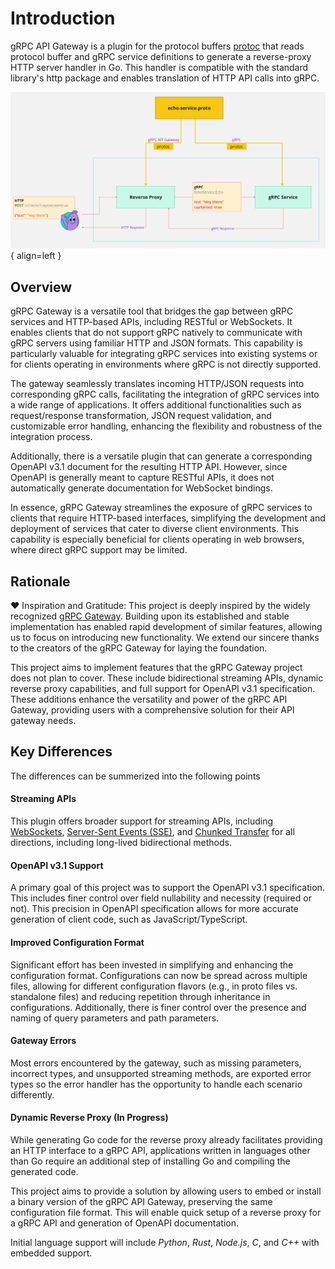 # Introduction

gRPC API Gateway is a plugin for the protocol buffers [protoc](https://github.com/protocolbuffers/protobuf)
that reads protocol buffer and gRPC service definitions to generate a reverse-proxy HTTP server handler in Go.
This handler is compatible with the standard library's http package and enables translation of HTTP API calls into gRPC.

![Overview](assets/overview.jpg){ align=left }

## Overview

gRPC Gateway is a versatile tool that bridges the gap between gRPC services and HTTP-based APIs, including RESTful or WebSockets. It enables clients that do not support gRPC natively to communicate with gRPC servers using familiar HTTP and JSON formats. This capability is particularly valuable for integrating gRPC services into existing systems or for clients operating in environments where gRPC is not directly supported.

The gateway seamlessly translates incoming HTTP/JSON requests into corresponding gRPC calls, facilitating the integration of gRPC services into a wide range of applications. It offers additional functionalities such as request/response transformation, JSON request validation, and customizable error handling, enhancing the flexibility and robustness of the integration process.

Additionally, there is a versatile plugin that can generate a corresponding OpenAPI v3.1 document for the resulting HTTP API. However, since OpenAPI is generally meant to capture RESTful APIs, it does not automatically generate documentation for WebSocket bindings.

In essence, gRPC Gateway streamlines the exposure of gRPC services to clients that require HTTP-based interfaces, simplifying the development and deployment of services that cater to diverse client environments. This capability is especially beneficial for clients operating in web browsers, where direct gRPC support may be limited.

## Rationale

:heart: Inspiration and Gratitude:
This project is deeply inspired by the widely recognized [gRPC Gateway](https://grpc-ecosystem.github.io/grpc-gateway).
Building upon its established and stable implementation has enabled rapid development of similar features,
allowing us to focus on introducing new functionality.
We extend our sincere thanks to the creators of the gRPC Gateway for laying the foundation.

This project aims to implement features that the gRPC Gateway project does not plan to cover. These include bidirectional streaming APIs, dynamic reverse proxy capabilities, and full support for OpenAPI v3.1 specification. These additions enhance the versatility and power of the gRPC API Gateway, providing users with a comprehensive solution for their API gateway needs.

## Key Differences

The differences can be summerized into the following points

#### __Streaming APIs__
This plugin offers broader support for streaming APIs, including [WebSockets](https://en.wikipedia.org/wiki/WebSocket),
[Server-Sent Events (SSE)](https://en.wikipedia.org/wiki/Server-sent_events),
and [Chunked Transfer](https://en.wikipedia.org/wiki/Chunked_transfer_encoding) for
all directions, including long-lived bidirectional methods.

#### OpenAPI v3.1 Support

A primary goal of this project was to support the OpenAPI v3.1 specification.
This includes finer control over field nullability and necessity (required or not).
This precision in OpenAPI specification allows for more accurate generation of client code, such as JavaScript/TypeScript.

#### Improved Configuration Format

Significant effort has been invested in simplifying and enhancing the configuration format.
Configurations can now be spread across multiple files, allowing for different
configuration flavors (e.g., in proto files vs. standalone files)
and reducing repetition through inheritance in configurations.
Additionally, there is finer control over the presence and naming of query parameters and path parameters.

#### Gateway Errors

Most errors encountered by the gateway, such as missing parameters, incorrect types, and unsupported streaming methods,
are exported error types so the error handler has the opportunity to handle each scenario differently.

#### Dynamic Reverse Proxy (In Progress)

While generating Go code for the reverse proxy already facilitates providing an HTTP interface to a gRPC API,
applications written in languages other than Go require an additional step of installing Go and compiling the generated code.

This project aims to provide a solution by allowing users to embed or install a binary version of the gRPC API Gateway,
preserving the same configuration file format. This will enable quick setup of a reverse proxy for a gRPC API and
generation of OpenAPI documentation.

Initial language support will include _Python_, _Rust_, _Node.js_, _C_, and _C++_ with embedded support.
